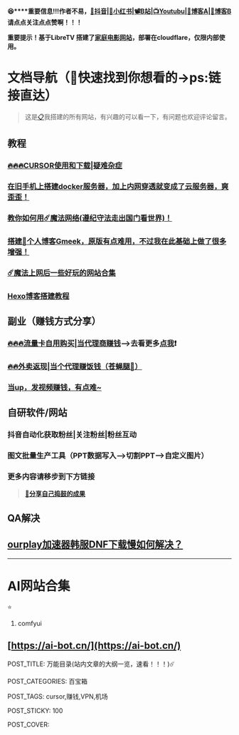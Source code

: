 
**😆****重要信息!!!作者不易，**[**🎵抖音**](https://v.douyin.com/UFXv95UxBbQ/)**|**[**📕小红书**](https://www.xiaohongshu.com/user/profile/678317b6000000000801c02f)**|**[**📽️B站**](https://b23.tv/rGe89DU)**|**[**📺Youtubu**](https://www.youtube.com/channel/UCeHFivb01FfFIL7kciY6KFg)**|**[**📖博客A**](https://blog.10023456.xyz/)**|**[**📖博客B**](https://www.10023456.xyz/)**请点点关注点点赞啊！！！**

**重要提示！基于LibreTV 搭建了**[**家庭电影网站**](https://tv.10023456.xyz/)**，部署在cloudflare，仅限内部使用。**

# 文档导航（🥰快速找到你想看的->ps:链接直达）

> 这是[📋](https://kdocs.cn/l/cfBT69PXY1fI)我搭建的所有网站，有兴趣的可以看一下，有问题也欢迎评论留言。

## 教程

### [**🔥🔥🔥CURSOR使用和下载|疑难杂症**](https://kdocs.cn/l/clf4xOs5a3Q1?linkname=lH7b8NF0ft)

### [在旧手机上搭建docker服务器，加上内网穿透就变成了云服务器，爽歪歪！](https://kdocs.cn/l/cheRD9wHnLXd)

### [**教你如何用☄️魔法网络(遵纪守法走出国门看世界)！**](https://kdocs.cn/l/cjPUIPH4pzOh)

### [搭建📄个人博客Gmeek，原版有点难用，不过我在此基础上做了很多增强！](https://kdocs.cn/l/cuU1c4F0zYK2?linkname=v0VnkNkV9C)

### [☄️魔法上网后一些好玩的网站合集](https://kdocs.cn/l/cbFDMudDad5B)

### [Hexo博客搭建教程](https://kdocs.cn/l/cqwaYWpUNlys)

## 副业（赚钱方式分享）

### [🔥🔥🔥流量卡自用购买|当代理商赚钱](https://kdocs.cn/l/clf4xOs5a3Q1?linkname=Y7Syn6EUFv)-->去看更多[点我](https://kdocs.cn/l/cbJPMEo13CKg)❗

### [**🔥🔥外卖返现|当个代理赚饭钱（苍蝇腿🤣）**](https://kdocs.cn/l/ccJJUZE0i8v5)

### [**当up，发视频赚钱，有点难~**](https://kdocs.cn/l/clf4xOs5a3Q1?linkname=naCd2QZF8s)

## 自研软件/网站

### 抖音自动化获取粉丝|关注粉丝|粉丝互动

### 图文批量生产工具（PPT数据写入-->切割PPT-->自定义图片）

### 更多内容请移步到下方链接

> [**🥰分享自己捣鼓的成果**](https://kdocs.cn/l/cfBT69PXY1fI)

## QA解决

## [ourplay加速器韩服DNF下载慢如何解决？](https://kdocs.cn/l/csvE4RXb21o6)

----------

# AI网站合集

⭐

1.  comfyui

[https://ai-bot.cn/](https://ai-bot.cn/)
----------

POST_TITLE: 万能目录(站内文章的大纲一览，速看！！！)☄️

POST_CATEGORIES: 百宝箱

POST_TAGS: cursor,赚钱,VPN,机场

POST_STICKY: 100

POST_COVER:

<!--stackedit_data:
eyJoaXN0b3J5IjpbLTc5ODM2Mjk0OCw2MjI0OTE3MzAsMTI5Mz
MyMzUwOF19
-->